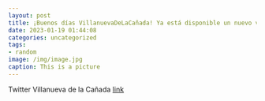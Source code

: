 ```yaml
---
layout: post
title: ¡Buenos días VillanuevaDeLaCañada! Ya está disponible un nuevo vídeo de la EscuelaDeMaternidad. En esta ocasión, con consejos ...
date: 2023-01-19 01:44:08
categories: uncategorized
tags:
- random
image: /img/image.jpg
caption: This is a picture
---
```

Twitter Villanueva de la Cañada [link](https://twitter.com/AytoVDLCanada/status/1615636396210888709)
